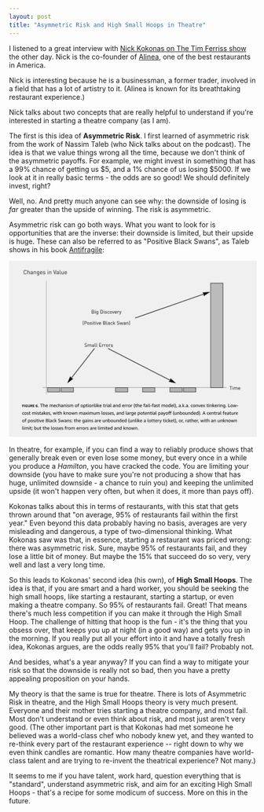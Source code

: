 ```yaml
---
layout: post
title: "Asymmetric Risk and High Small Hoops in Theatre"
---
```


I listened to a great interview with [Nick Kokonas on The Tim Ferriss show](https://tim.blog/2018/10/18/nick-kokonas/) the other day. Nick is the co-founder of [Alinea](https://alinearestaurant.com), one of the best restaurants in America.

Nick is interesting because he is a businessman, a former trader, involved in a field that has a lot of artistry to it. (Alinea is known for its breathtaking restaurant experience.)

Nick talks about two concepts that are really helpful to understand if you're interested in starting a theatre company (as I am).

The first is this idea of **Asymmetric Risk**. I first learned of asymmetric risk from the work of Nassim Taleb (who Nick talks about on the podcast). The idea is that we value things wrong all the time, because we don't think of the asymmetric payoffs. For example, we might invest in something that has a 99% chance of getting us $5, and a 1% chance of us losing $5000. If we look at it in really basic terms - the odds are so good! We should definitely invest, right?

Well, no. And pretty much anyone can see why: the downside of losing is *far* greater than the upside of winning. The risk is asymmetric.

Asymmetric risk can go both ways. What you want to look for is opportunities that are the inverse: their downside is limited, but their upside is huge. These can also be referred to as "Positive Black Swans", as Taleb shows in his book [Antifragile](https://www.amazon.com/Antifragile-Things-That-Disorder-Incerto/dp/0812979680):

![Positive Black Swans](/images/positive_black_swan.png)

In theatre, for example, if you can find a way to reliably produce shows that generally break even or even lose some money, but every once in a while you produce a *Hamilton*, you have cracked the code. You are limiting your downside (you have to make sure you're not producing a show that has huge, unlimited downside - a chance to ruin you) and keeping the unlimited upside (it won't happen very often, but when it does, it more than pays off).

Kokonas talks about this in terms of restaurants, with this stat that gets thrown around that "on average, 95% of restaurants fail within the first year." Even beyond this data probably having no basis, averages are very misleading and dangerous, a type of two-dimensional thinking. What Kokonas saw was that, in essence, starting a restaurant was priced wrong: there was asymmetric risk. Sure, maybe 95% of restaurants fail, and they lose a little bit of money. But maybe the 15% that succeed do so very, very well and last a very long time.

So this leads to Kokonas' second idea (his own), of **High Small Hoops**. The idea is that, if you are smart and a hard worker, you should be seeking the high small hoops, like starting a restaurant, starting a startup, or even making a theatre company. So 95% of restaurants fail. Great! That means there's much less competition if you can make it through the High Small Hoop. The challenge of hitting that hoop is the fun - it's the thing that you obsess over, that keeps you up at night (in a good way) and gets you up in the morning. If you really put all your effort into it and have a totally fresh idea, Kokonas argues, are the odds really 95% that you'll fail? Probably not.

And besides, what's a year anyway? If you can find a way to mitigate your risk so that the downside is really not so bad, then you have a pretty appealing proposition on your hands.

My theory is that the same is true for theatre. There is lots of Asymmetric Risk in theatre, and the High Small Hoops theory is very much present. Everyone and their mother tries starting a theatre company, and most fail. Most don't understand or even think about risk, and most just aren't very good. (The other important part is that Kokonas had met someone he believed was a world-class chef who nobody knew yet, and they wanted to re-think every part of the restaurant experience -- right down to why we even think candles are romantic. How many theatre companies have world-class talent and are trying to re-invent the theatrical experience? Not many.)

It seems to me if you have talent, work hard, question everything that is "standard", understand asymmetric risk, and aim for an exciting High Small Hoops - that's a recipe for some modicum of success. More on this in the future.

